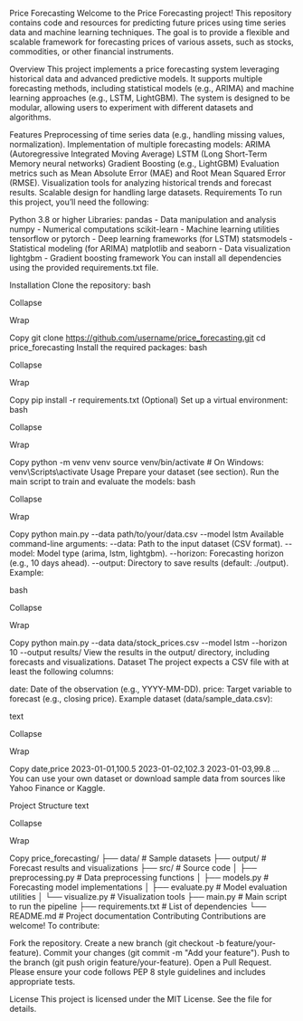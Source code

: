 Price Forecasting
Welcome to the Price Forecasting project! This repository contains code and resources for predicting future prices using time series data and machine learning techniques. The goal is to provide a flexible and scalable framework for forecasting prices of various assets, such as stocks, commodities, or other financial instruments.


Overview
This project implements a price forecasting system leveraging historical data and advanced predictive models. It supports multiple forecasting methods, including statistical models (e.g., ARIMA) and machine learning approaches (e.g., LSTM, LightGBM). The system is designed to be modular, allowing users to experiment with different datasets and algorithms.

Features
Preprocessing of time series data (e.g., handling missing values, normalization).
Implementation of multiple forecasting models:
ARIMA (Autoregressive Integrated Moving Average)
LSTM (Long Short-Term Memory neural networks)
Gradient Boosting (e.g., LightGBM)
Evaluation metrics such as Mean Absolute Error (MAE) and Root Mean Squared Error (RMSE).
Visualization tools for analyzing historical trends and forecast results.
Scalable design for handling large datasets.
Requirements
To run this project, you’ll need the following:

Python 3.8 or higher
Libraries:
pandas - Data manipulation and analysis
numpy - Numerical computations
scikit-learn - Machine learning utilities
tensorflow or pytorch - Deep learning frameworks (for LSTM)
statsmodels - Statistical modeling (for ARIMA)
matplotlib and seaborn - Data visualization
lightgbm - Gradient boosting framework
You can install all dependencies using the provided requirements.txt file.

Installation
Clone the repository:
bash

Collapse

Wrap

Copy
git clone https://github.com/username/price_forecasting.git
cd price_forecasting
Install the required packages:
bash

Collapse

Wrap

Copy
pip install -r requirements.txt
(Optional) Set up a virtual environment:
bash

Collapse

Wrap

Copy
python -m venv venv
source venv/bin/activate  # On Windows: venv\Scripts\activate
Usage
Prepare your dataset (see section).
Run the main script to train and evaluate the models:
bash

Collapse

Wrap

Copy
python main.py --data path/to/your/data.csv --model lstm
Available command-line arguments:
--data: Path to the input dataset (CSV format).
--model: Model type (arima, lstm, lightgbm).
--horizon: Forecasting horizon (e.g., 10 days ahead).
--output: Directory to save results (default: ./output).
Example:

bash

Collapse

Wrap

Copy
python main.py --data data/stock_prices.csv --model lstm --horizon 10 --output results/
View the results in the output/ directory, including forecasts and visualizations.
Dataset
The project expects a CSV file with at least the following columns:

date: Date of the observation (e.g., YYYY-MM-DD).
price: Target variable to forecast (e.g., closing price).
Example dataset (data/sample_data.csv):

text

Collapse

Wrap

Copy
date,price
2023-01-01,100.5
2023-01-02,102.3
2023-01-03,99.8
...
You can use your own dataset or download sample data from sources like Yahoo Finance or Kaggle.

Project Structure
text

Collapse

Wrap

Copy
price_forecasting/
├── data/               # Sample datasets
├── output/             # Forecast results and visualizations
├── src/                # Source code
│   ├── preprocessing.py # Data preprocessing functions
│   ├── models.py       # Forecasting model implementations
│   ├── evaluate.py     # Model evaluation utilities
│   └── visualize.py    # Visualization tools
├── main.py             # Main script to run the pipeline
├── requirements.txt    # List of dependencies
└── README.md           # Project documentation
Contributing
Contributions are welcome! To contribute:

Fork the repository.
Create a new branch (git checkout -b feature/your-feature).
Commit your changes (git commit -m "Add your feature").
Push to the branch (git push origin feature/your-feature).
Open a Pull Request.
Please ensure your code follows PEP 8 style guidelines and includes appropriate tests.

License
This project is licensed under the MIT License. See the  file for details.
